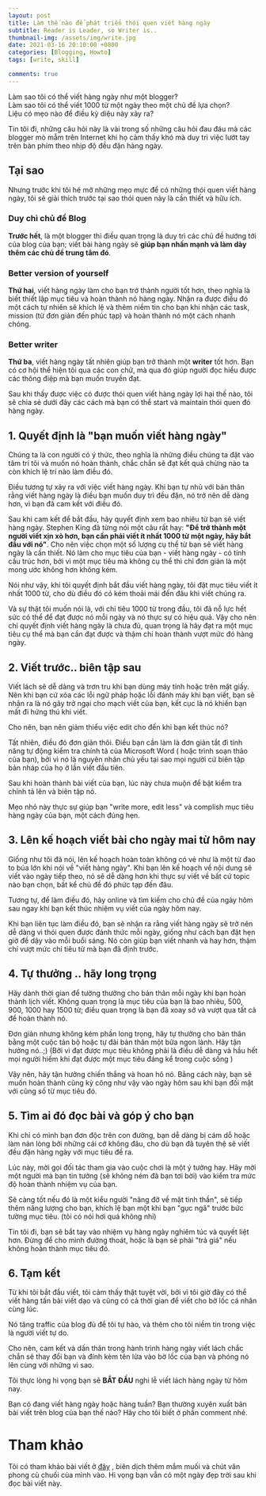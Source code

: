 ```yaml
---
layout: post
title: Làm thế nào để phát triển thói quen viết hàng ngày
subtitle: Reader is Leader, so Writer is..
thumbnail-img: /assets/img/write.jpg
date: 2021-03-16 20:10:00 +0800
categories: [Blogging, Howto]
tags: [write, skill]

comments: true
---
```


Làm sao tôi có thể viết hàng ngày như một blogger?  
Làm sao tôi có thể viết 1000 từ một ngày theo một chủ đề lựa chọn?  
Liệu có mẹo nào để điều kỳ diệu này xảy ra?

Tin tôi đi, những câu hỏi này là vài trong số những câu hỏi đau đáu mà các blogger mò mẫm trên Internet khi họ cảm thấy khó mà duy trì việc lướt tay trên bàn phím theo nhịp độ đều đặn hàng ngày.

## Tại sao 

Nhưng trước khi tôi hé mở những mẹo mực để có những thói quen viết hàng ngày, tôi sẽ giải thích trước tại sao thói quen này là cần thiết và hữu ích.

### Duy chì chủ đề Blog

**Trước hết**, là một blogger thì điều quan trọng là duy trì các chủ đề hướng tới của blog của bạn; viết bài hàng ngày sẽ **giúp bạn nhấn mạnh và làm dày thêm các chủ đề trung tâm đó**. 

### Better version of yourself

**Thứ hai**, viết hàng ngày làm cho bạn trở thành người tốt hơn, theo nghĩa là biết thiết lập mục tiêu và hoàn thành nó hàng ngày. Nhận ra được điều đó một cách tự nhiên sẽ khích lệ và thêm niềm tin cho bạn khi nhận các task, mission (từ đơn giản đến phúc tạp) và hoàn thành nó một cách nhanh chóng.

### Better writer

**Thứ ba**, viết hàng ngày tất nhiên giúp bạn trở thành một **writer** tốt hơn. Bạn có cơ hội thể hiện tôi qua các con chữ, mà qua đó giúp người đọc hiểu được các thông điệp mà bạn muốn truyền đạt.

Sau khi thấy được việc có được thói quen viết hàng ngày lợi hại thế nào, tôi sẽ chia sẻ dưới đây các cách mà bạn có thể start và maintain thói quen đó hàng ngày.

## 1. Quyết định là "bạn muốn viết hàng ngày"

Chúng ta là con người có ý thức, theo nghĩa là những điều chúng ta đặt vào tâm trí tôi và muốn nó hoàn thành, chắc chắn sẽ đạt kết quả chừng nào ta còn khích lệ trí nào làm điều đó. 

Điều tương tự xảy ra với việc viết hàng ngày. Khi bạn tự nhủ với bản thân rằng viết hàng ngày là điều bạn muốn duy trì đều đặn, nó trở nên dễ dàng hơn, vì bạn đã cam kết với điều đó.

Sau khi cam kết để bắt đầu, hãy quyết định xem bao nhiêu từ bạn sẽ viết hàng ngày. Stephen King đã từng nói một câu rất hay: **"Để trở thành một người viết xịn xò hơn, bạn cần phải viết ít nhất 1000 từ một ngày, hãy bắt đầu với nó"**. Cho nên việc chọn một số lượng cụ thể từ bạn sẽ viết hàng ngày là cần thiết. Nó làm cho mục tiêu của bạn - viết hàng ngày - có tính cấu trúc hơn, bởi vì một mục tiêu mà không cụ thể thì chỉ đơn giản là một mong ước không hơn không kém.

Nói như vậy, khi tôi quyết định bắt đầu viết hàng ngày, tôi đặt mục tiêu viết ít nhất 1000 từ, cho dù điều đó có kém thoải mái đến đâu khi viết chúng ra.

Và sự thật tôi muốn nói là, với chỉ tiêu 1000 từ trong đầu, tôi đã nỗ lực hết sức có thể để đạt được nó mỗi ngày và nó thực sự có hiệu quả. Vậy cho nên chỉ quyết định viết hàng ngày là chưa đủ, quan trọng là hãy đạt ra một mục tiêu cụ thể mà bạn cần đạt được và thậm chí hoàn thành vượt mức đó hàng ngày.

## 2. Viết trước.. biên tập sau

Viết lách sẽ dễ dàng và trơn tru khi bạn dùng máy tính hoặc trên mặt giấy. Nên khi bạn cứ xóa các lỗi ngữ pháp hoặc lỗi đánh máy khi bạn viết, bạn sẽ nhận ra là nó gây trở ngại cho mạch viết của bạn, kết cục là nó khiến bạn mất đi hứng thú khi viết.

Cho nên, bạn nên giảm thiểu việc edit cho đến khi bạn kết thúc nó?

Tất nhiên, điều đó đơn giản thôi. Điều bạn cần làm là đơn giản tắt đi tính năng tự động kiểm tra chính tả của Microsoft Word ( hoặc trình soạn thảo của bạn), bởi vì nó là nguyên nhân chủ yếu tại sao mọi người cứ biên tập bản nháp của họ ở lần viết đầu tiên. 

Sau khi hoàn thành bài viết của bạn, lúc này chưa muộn để bật kiểm tra chính tả lên và biên tập nó.

Mẹo nhỏ này thực sự giúp bạn "write more, edit less" và complish mục tiêu hàng ngày của bạn, một cách đúng hẹn.

## 3. Lên kế hoạch viết bài cho ngày mai từ hôm nay

Giống như tôi đã nói, lên kế hoạch hoàn toàn không có vẻ như là một từ đao to búa lớn khi nói về "viết hàng ngày". Khi bạn lên kế hoạch về nội dung sẽ viết vào ngày tiếp theo, nó sẽ dễ dàng hơn khi thực sự viết về bất cứ topic nào bạn chọn, bất kể chủ đề đó phức tạp đến đâu.

Tương tự, để làm điều đó, hãy online và tìm kiếm cho chủ đề của ngày hôm sau ngay khi bạn kết thúc nhiệm vụ viết của ngày hôm nay.

Khi bạn liên tục làm điều đó, bạn sẽ nhận ra rằng viết hàng ngày sẽ trở nên dễ dàng vì thói quen được đánh thức mỗi ngày, giống như cách bạn đặt hẹn giờ đề dậy vào mỗi buổi sáng. Nó còn giúp bạn viết nhanh và hay hơn, thậm chí vượt mức chỉ tiêu từ mà bạn đã định trước.

## 4. Tự thưởng .. hãy long trọng

Hãy dành thời gian để tưởng thưởng cho bản thân mỗi ngày khi bạn hoàn thành lịch viết. Không quan trọng là mục tiêu của bạn là bao nhiêu, 500, 900, 1000 hay 1500 từ; điều quan trọng là bạn đã xoay sở và vượt qua tất cả để hoàn thành nó.

Đơn giản nhưng không kém phần long trọng, hãy tự thưởng cho bản thân bằng một cuộc tản bộ hoặc tự đãi bản thân một bữa ngon lành. Hãy tận hưởng nó..;) (Bởi vì đạt được mục tiêu không phải là điều dễ dàng và hầu hết mọi người hiếm khi đạt được một mục tiêu đáng kể trong cuộc sống )

Vậy nên, hãy tận hưởng chiến thắng và hoan hô nó. Bằng cách này, bạn sẽ muốn hoàn thành cũng kỳ công như vậy vào ngày hôm sau khi bạn đối mặt với cũng số từ mục tiêu đó.

## 5. Tìm ai đó đọc bài và góp ý cho bạn

Khi chỉ có mình bạn đơn độc trên con đường, bạn dễ dàng bị cám dỗ hoặc làm nản lòng bởi những cái cớ không đâu, cho dù bạn đã tuyên thệ sẽ viết đều đặn hàng ngày với mục tiêu đề ra.

Lúc này, mời gọi đối tác tham gia vào cuộc chơi là một ý tưởng hay. Hãy mời một người mà bạn tin tưởng (sẽ không ném đã bạn tơi bời) vào kiểm tra mức độ hoàn thành nhiệm vụ của bạn.

Sẽ càng tốt nếu đó là một kiểu người "nâng đỡ về mặt tinh thần", sẽ tiếp thêm năng lượng cho bạn, khích lệ bạn một khi bạn "gục ngã" trước bức tường mục tiêu. (tôi có nói hơi quá không nhỉ)

Tin tôi đi, bạn sẽ bắt tay vào nhiệm vụ hàng ngày nghiêm túc và quyết liệt hơn. Đừng để cho mình đường thoát, hoặc là bạn sẽ phải "trả giá" nếu không hoàn thành mục tiêu đó.

## 6. Tạm kết

Từ khi tôi bắt đầu viết, tôi cảm thấy thật tuyệt vời, bởi vì tôi giờ đây có thể viết hàng tấn bài viết dạo và cũng có cả thời gian để viết cho bờ lốc cá nhân cùng lúc.

Nó tăng traffic của blog đủ để tôi tự hào, và thêm cho tôi niềm tin trong việc là người viết tự do.

Cho nên, cam kết và dấn thân trong hành trình hàng ngày viết lách chắc chắn sẽ thay đổi bạn và đính kèm tên lửa vào bờ lốc của bạn và phóng nó lên cùng với những vì sao.

Tôi thực lòng hi vọng bạn sẽ **BẮT ĐẦU** nghi lễ viết lách hàng ngày từ hôm nay.

Bạn có đang viết hàng ngày hoặc hàng tuần? Bạn thường xuyên xuất bản bài viết trên blog của bạn thế nào? Hãy cho tôi biết ở phần comment nhé.

# Tham khảo

Tôi có tham khảo bài viết ở [đây](https://allbloggingtips.com/daily-writing-habit-as-a-blogger/) , biên dịch thêm mắm muối và chút văn phong củ chuối của mình vào. 
Hi vọng bạn vẫn có một ngày đẹp trời sau khi đọc bài viết này.


